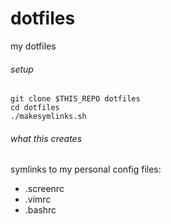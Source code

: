 dotfiles
========

my dotfiles

###### setup

    git clone $THIS_REPO dotfiles
    cd dotfiles
    ./makesymlinks.sh

###### what this creates

symlinks to my personal config files:

 - .screenrc
 - .vimrc
 - .bashrc
